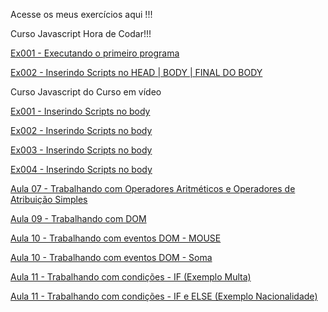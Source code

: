 Acesse os meus exercícios aqui !!!

Curso Javascript Hora de Codar!!!

<a href="https://kbrallll.github.io/javascript/javascript-codar/ex001/index.html">Ex001 - Executando o primeiro programa</a>

<a href="https://kbrallll.github.io/javascript/javascript-codar/ex002/index.html">Ex002 - Inserindo Scripts no HEAD | BODY | FINAL DO BODY </a>

Curso Javascript do Curso em vídeo

<a href="https://kbrallll.github.io/javascript/javascript-video/aula04/ex001.html">Ex001 - Inserindo Scripts no body </a>

<a href="https://kbrallll.github.io/javascript/javascript-video/aula06/ex002.html">Ex002 - Inserindo Scripts no body </a>

<a href="https://kbrallll.github.io/javascript/javascript-video/aula06/ex003.html">Ex003 - Inserindo Scripts no body </a>

<a href="https://kbrallll.github.io/javascript/javascript-video/aula06/ex004.html">Ex004 - Inserindo Scripts no body </a>

<a href="https://kbrallll.github.io/javascript/javascript-video/aula07/ex001.html">Aula 07 - Trabalhando com Operadores Aritméticos e Operadores de Atribuição Simples </a>

<a href="https://kbrallll.github.io/javascript/javascript-video/aula09/ex001.html">Aula 09 - Trabalhando com DOM </a>

<a href="https://kbrallll.github.io/javascript/javascript-video/aula10/ex001.html">Aula 10 - Trabalhando com eventos DOM - MOUSE </a>

<a href="https://kbrallll.github.io/javascript/javascript-video/aula10/ex002.html">Aula 10 - Trabalhando com eventos DOM - Soma </a>

<a href="https://kbrallll.github.io/javascript/javascript-video/aula11/ex001.html">Aula 11 - Trabalhando com condições - IF (Exemplo Multa) </a>

<a href="https://kbrallll.github.io/javascript/javascript-video/aula11/ex002.html">Aula 11 - Trabalhando com condições - IF e ELSE (Exemplo Nacionalidade) </a>

